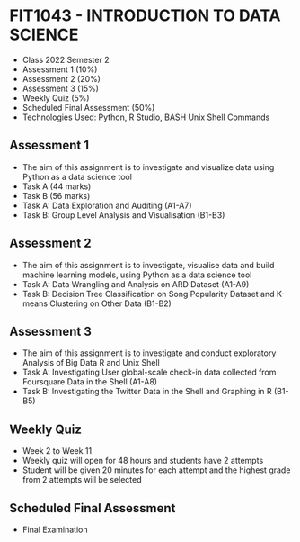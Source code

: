 # FIT1043 - INTRODUCTION TO DATA SCIENCE
- Class 2022 Semester 2
- Assessment 1 (10%)
- Assessment 2 (20%)
- Assessment 3 (15%)
- Weekly Quiz (5%)
- Scheduled Final Assessment (50%)
- Technologies Used: Python, R Studio, BASH Unix Shell Commands

## Assessment 1
- The aim of this assignment is to investigate and visualize data using Python as a data science tool
- Task A (44 marks)
- Task B (56 marks)
- Task A: Data Exploration and Auditing (A1-A7)
- Task B: Group Level Analysis and Visualisation (B1-B3)

## Assessment 2
- The aim of this assignment is to investigate, visualise data and build machine learning models, using Python as a data science tool
- Task A: Data Wrangling and Analysis on ARD Dataset (A1-A9)
- Task B: Decision Tree Classification on Song Popularity Dataset and K-means Clustering on Other Data (B1-B2)

## Assessment 3
- The aim of this assignment is to investigate and conduct exploratory Analysis of Big Data R and Unix Shell
- Task A: Investigating User global-scale check-in data collected from Foursquare Data in the Shell (A1-A8)
- Task B: Investigating the Twitter Data in the Shell and Graphing in R (B1-B5)

## Weekly Quiz
- Week 2 to Week 11
- Weekly quiz will open for 48 hours and students have 2 attempts
- Student will be given 20 minutes for each attempt and the highest grade from 2 attempts will be selected
  
## Scheduled Final Assessment
- Final Examination
